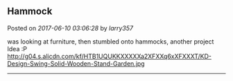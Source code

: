 ## Hammock
Posted on *2017-06-10 03:06:28* by *larry357*

was looking at furniture, then stumbled onto hammocks, another project Idea :P
http://g04.s.alicdn.com/kf/HTB1UQUKKXXXXXa2XFXXq6xXFXXXT/KD-Design-Swing-Solid-Wooden-Stand-Garden.jpg

---

